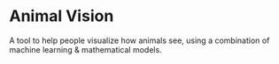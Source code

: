 # Animal Vision
A tool to help people visualize how animals see, using a combination of machine learning & mathematical models.

